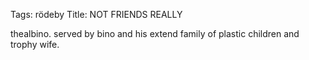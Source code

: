 Tags: rödeby
Title: NOT FRIENDS REALLY
  
thealbino. served by bino and his extend family of plastic children and trophy wife.